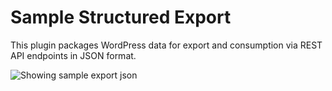 # Sample Structured Export

This plugin packages WordPress data for export and consumption via REST API endpoints in JSON format.

![Showing sample export json](lib/sample-structured-json.gif)
